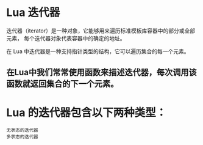 # Lua 迭代器

迭代器（iterator）是一种对象，它能够用来遍历标准模板库容器中的部分或全部元素，
每个迭代器对象代表容器中的确定的地址。

在 Lua 中迭代器是一种支持指针类型的结构，它可以遍历集合的每一个元素。


在Lua中我们常常使用函数来描述迭代器，每次调用该函数就返回集合的下一个元素。
--
# Lua 的迭代器包含以下两种类型：

	无状态的迭代器
	多状态的迭代器
